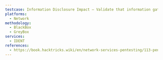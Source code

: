 ```yaml
---
testcase: Information Disclosure Impact – Validate that information gathered via ident is not sufficient to conduct user-targeted attacks (e.g., password guessing or social engineering) on other network services
platforms: 
  - Network
methodology: 
  - BlackBox
  - GreyBox
services:
  - IDENT
references:
  - https://book.hacktricks.wiki/en/network-services-pentesting/113-pentesting-ident.html
---
```

